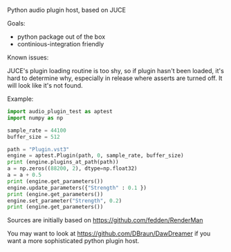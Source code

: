Python audio plugin host, based on JUCE

Goals:

* python package out of the box
* continious-integration friendly

Known issues:

JUCE's plugin loading routine is too shy, so if plugin hasn't been loaded,
it's hard to determine why, especially in release where asserts are turned off. It will look like it's not found.

Example:

```python
import audio_plugin_test as aptest
import numpy as np

sample_rate = 44100
buffer_size = 512

path = "Plugin.vst3"
engine = aptest.Plugin(path, 0, sample_rate, buffer_size)
print (engine.plugins_at_path(path))
a = np.zeros((88200, 2), dtype=np.float32)
a = a + 0.5
print (engine.get_parameters())
engine.update_parameters({"Strength" : 0.1 })
print (engine.get_parameters())
engine.set_parameter("Strength", 0.2)
print (engine.get_parameters())
```

Sources are initially based on https://github.com/fedden/RenderMan

You may want to look at https://github.com/DBraun/DawDreamer if you want a more sophisticated python plugin host.
